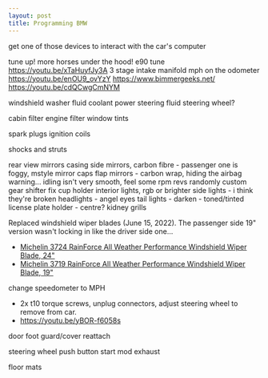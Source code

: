 ```yaml
---
layout: post
title: Programming BMW
---
```


get one of those devices to interact with the car's computer

tune up! more horses under the hood!
e90 tune
<https://youtu.be/xTaHuyfJy3A>
3 stage intake manifold
mph on the odometer
<https://youtu.be/enOU9_ovYzY>
<https://www.bimmergeeks.net/>
<https://youtu.be/cdQCwgCmNYM>

windshield washer fluid
coolant
power steering fluid
steering wheel?

cabin filter
engine filter
window tints

spark plugs
ignition coils

shocks and struts

rear view mirrors casing
side mirrors, carbon fibre - passenger one is foggy, mstyle mirror caps
flap mirrors - carbon wrap, hiding the airbag warning...
idling isn't very smooth, feel some rpm revs randomly
custom gear shifter
fix cup holder
interior lights, rgb or brighter
side lights - i think they're broken
headlights - angel eyes
tail lights - darken - toned/tinted
license plate holder - centre?
kidney grills

Replaced windshield wiper blades (June 15, 2022). The passenger side 19" version wasn't locking in like the driver side one...

- [Michelin 3724 RainForce All Weather Performance Windshield Wiper Blade, 24"](https://www.amazon.com/gp/product/B001D5BQ2C)
- [Michelin 3719 RainForce All Weather Performance Windshield Wiper Blade, 19"](https://www.amazon.com/gp/product/B001D5A4KW)

change speedometer to MPH

- 2x t10 torque screws, unplug connectors, adjust steering wheel to remove from car.
- <https://youtu.be/yBOR-f6058s>

door foot guard/cover reattach

steering wheel
push button start mod
exhaust

floor mats
